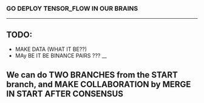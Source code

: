 ### GO DEPLOY TENSOR_FLOW IN OUR BRAINS
___
## TODO: 
  * MAKE DATA (WHAT IT BE??)
  * MAy BE IT BE BINANCE PAIRS ??? 
__
## We can do TWO BRANCHES from the START branch, and MAKE COLLABORATION by MERGE IN START AFTER CONSENSUS


